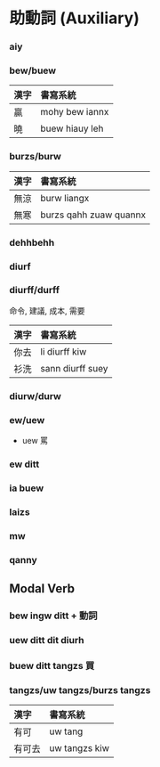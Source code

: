 # 助動詞 (Auxiliary)

### aiy

### bew/buew

| 漢字 | 書寫系統 |
| :--- | :--- |
| 贏 | mohy bew iannx |
| 曉 | buew hiauy leh |

### burzs/burw

| 漢字 | 書寫系統 |
| :--- | :--- |
| 無涼 | burw liangx |
| 無寒 | burzs qahh zuaw quannx |

### dehhbehh

### diurf

### diurff/durff

命令, 建議, 成本, 需要

| 漢字 | 書寫系統 |
| :--- | :--- |
| 你去 | li diurff kiw |
| 衫洗 | sann diurff suey |

### diurw/durw

### ew/uew

* uew 罵

### ew ditt

### ia buew

### laizs

### mw

### qanny

## Modal Verb

### bew ingw ditt + 動詞

### uew ditt dit diurh

### buew ditt tangzs 買

### tangzs/uw tangzs/burzs tangzs

| 漢字 | 書寫系統 |
| :--- | :--- |
| 有可 | uw tang |
| 有可去 | uw tangzs kiw |

